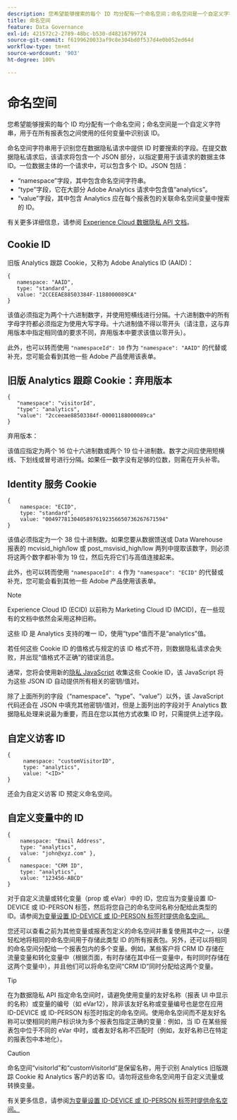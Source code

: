 ```yaml
---
description: 您希望能够搜索的每个 ID 均分配有一个命名空间；命名空间是一个自定义字符串，用于在所有报表包之间使用的任何变量中识别该 ID。
title: 命名空间
feature: Data Governance
exl-id: 421572c2-2789-48bc-b530-d48216799724
source-git-commit: f6199620033af9c8e304bd0f537d4e0b052ed64d
workflow-type: tm+mt
source-wordcount: '903'
ht-degree: 100%

---
```


# 命名空间

您希望能够搜索的每个 ID 均分配有一个命名空间；命名空间是一个自定义字符串，用于在所有报表包之间使用的任何变量中识别该 ID。

命名空间字符串用于识别您在数据隐私请求中提供 ID 时要搜索的字段。在提交数据隐私请求后，该请求将包含一个 JSON 部分，以指定要用于该请求的数据主体 ID。一位数据主体的一个请求中，可以包含多个 ID。JSON 包括：

* “namespace”字段，其中包含命名空间字符串。
* “type”字段，它在大部分 Adobe Analytics 请求中包含值“analytics”。
* “value”字段，其中包含 Analytics 应在每个报表包的关联命名空间变量中搜索的 ID。

有关更多详细信息，请参阅 [Experience Cloud 数据隐私 API 文档](https://www.adobe.io/apis/experienceplatform/gdpr/docs/alldocs.html#!api-specification/markdown/narrative/technical_overview/privacy_service_overview/privacy_service_overview.md)。

## Cookie ID

旧版 Analytics 跟踪 Cookie，又称为 Adobe Analytics ID (AAID)：

```
{
   namespace: "AAID",
   type: "standard",
   value: "2CCEEAE88503384F-1188000089CA"
}
```

该值必须指定为两个十六进制数字，并使用短横线进行分隔。十六进制数中的所有字母字符都必须指定为使用大写字母。十六进制值不得以零开头（请注意，这与弃用版本中指定相同值的要求不同，弃用版本中要求该值以零开头）。

此外，也可以转而使用 `"namespaceId": 10` 作为 `"namespace": "AAID"` 的代替或补充，您可能会看到其他一些 Adobe 产品使用该表单。

## 旧版 Analytics 跟踪 Cookie：弃用版本

```
{
   "namespace": "visitorId",
   "type": "analytics",
   "value": "2cceeae88503384f-00001188000089ca"
}
```

弃用版本：

该值应指定为两个 16 位十六进制数或两个 19 位十进制数。数字之间应使用短横线、下划线或冒号进行分隔。如果任一数字没有足够的位数，则需在开头补零。

## Identity 服务 Cookie

```
{
    namespace: "ECID",
    type: "standard",
    value: "00497781304058976192356650736267671594"
}
```

该值必须指定为一个 38 位十进制数。如果您要从数据馈送或 Data Warehouse 报表的 mcvisid\_high/low 或 post\_msvisid\_high/low 两列中提取该数字，则必须将这两个数字都补零为 19 位，然后先将它们与高值连接起来。

此外，也可以转而使用 `"namespaceId": 4` 作为 `"namespace": "ECID"` 的代替或补充，您可能会看到其他一些 Adobe 产品使用该表单。

>[!NOTE]
>
>Experience Cloud ID (ECID) 以前称为 Marketing Cloud ID (MCID)，在一些现有的文档中依然会采用这种旧称。
>
>这些 ID 是 Analytics 支持的唯一 ID，使用“type”值而不是“analytics”值。

若任何这些 Cookie ID 的值格式与规定的该 ID 格式不符，则数据隐私请求会失败，并出现“值格式不正确”的错误消息。

通常，您将会使用新的[隐私 JavaScript](https://www.adobe.io/apis/cloudplatform/gdpr/services/allservices.htm) 收集这些 Cookie ID，该 JavaScript 将为这些 JSON ID 自动提供所有相关的密钥/值对。

除了上面所列的字段（“namespace”、“type”、“value”）以外，该 JavaScript 代码还会在 JSON 中填充其他密钥/值对，但是上面列出的字段对于 Analytics 数据隐私处理来说最为重要，而且在您以其他方式收集 ID 时，只需提供上述字段。

## 自定义访客 ID

```
{
     namespace: "customVisitorID",
     type: "analytics",
     value: "<ID>"
}
```

还会为自定义访客 ID 预定义命名空间。

## 自定义变量中的 ID

```
{
    namespace: "Email Address",
    type: "analytics", 
    value: "john@xyz.com" }, 
{
    namespace: "CRM ID", 
    type: "analytics", 
    value: "123456-ABCD" 
}
```

对于自定义流量或转化变量（prop 或 eVar）中的 ID，您应当为变量设置 ID-DEVICE 或 ID-PERSON 标签，然后将您自己的命名空间名称分配给此类型的 ID。请参阅[为变量设置 ID-DEVICE 或 ID-PERSON 标签时提供命名空间。](gdpr-labels.md)

您还可以查看之前为其他变量或报表包定义的命名空间并重复使用其中之一，以便轻松地将相同的命名空间用于存储此类型 ID 的所有报表包。另外，还可以将相同的命名空间分配给一个报表包内的多个变量。例如，某些客户将 CRM ID 存储在流量变量和转化变量中（根据页面，有时存储在其中任一变量中，有时同时存储在这两个变量中），并且他们可以将命名空间“CRM ID”同时分配给这两个变量。

>[!TIP]
>
>在为数据隐私 API 指定命名空间时，请避免使用变量的友好名称（报表 UI 中显示的名称）或变量的编号（如 eVar12），除非该友好名称或变量编号也是您在应用 ID-DEVICE 或 ID-PERSON 标签时指定的命名空间。使用命名空间而不是友好名称可以使相同的用户标识块为多个报表包指定正确的变量：例如，当 ID 在某些报表包中位于不同的 eVar 中时，或者友好名称不匹配时（例如，友好名称已在特定的报表包中本地化）。

>[!CAUTION]
>
>命名空间“visitorId”和“customVisitorId”是保留名称，用于识别 Analytics 旧版跟踪 Cookie 和 Analytics 客户的访客 ID。请勿将这些命名空间用于自定义流量或转换变量。

有关更多信息，请参阅[为变量设置 ID-DEVICE 或 ID-PERSON 标签时提供命名空间。](/help/admin/c-data-governance/gdpr-labels.md)
